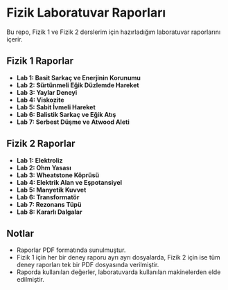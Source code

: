 # Fizik Laboratuvar Raporları
Bu repo, Fizik 1 ve Fizik 2 derslerim için hazırladığım laboratuvar raporlarını içerir.

## Fizik 1 Raporlar
- **Lab 1: Basit Sarkaç ve Enerjinin Korunumu**
- **Lab 2: Sürtünmeli Eğik Düzlemde Hareket**
- **Lab 3: Yaylar Deneyi**
- **Lab 4: Viskozite**
- **Lab 5: Sabit İvmeli Hareket**
- **Lab 6: Balistik Sarkaç ve Eğik Atış**
- **Lab 7: Serbest Düşme ve Atwood Aleti**

## Fizik 2 Raporlar
- **Lab 1: Elektroliz**
- **Lab 2: Ohm Yasası**
- **Lab 3: Wheatstone Köprüsü**
- **Lab 4: Elektrik Alan ve Eşpotansiyel**
- **Lab 5: Manyetik Kuvvet**
- **Lab 6: Transformatör**
- **Lab 7: Rezonans Tüpü**
- **Lab 8: Kararlı Dalgalar**

## Notlar
- Raporlar PDF formatında sunulmuştur.
- Fizik 1 için her bir deney raporu ayrı ayrı dosyalarda, Fizik 2 için ise tüm deney raporları tek bir PDF dosyasında verilmiştir.
- Raporda kullanılan değerler, laboratuvarda kullanılan makinelerden elde edilmiştir.

